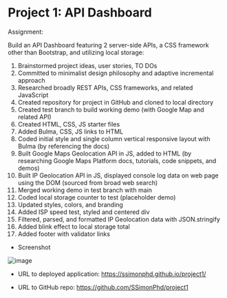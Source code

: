 # Project 1: API Dashboard

Assignment:

Build an API Dashboard featuring 2 server-side APIs, a CSS framework other than Bootstrap, and utilizing local storage:

1. 	Brainstormed project ideas, user stories, TO DOs
1.  Committed to minimalist design philosophy and adaptive incremental approach 
1.  Researched broadly REST APIs, CSS frameworks, and related JavaScript 
1.  Created repository for project in GitHub and cloned to local directory
1.  Created test branch to build working demo (with Google Map and related API)
1.  Created HTML, CSS, JS starter files
1.  Added Bulma, CSS, JS links to HTML
1.  Coded initial style and single column vertical responsive layout with Bulma (by referencing the docs)
1.  Built Google Maps Geolocation API in JS, added to HTML (by researching Google Maps Platform docs, tutorials, code snippets, and demos)
1.  Built IP Geolocation API in JS, displayed console log data on web page using the DOM (sourced from broad web search)
1.  Merged working demo in test branch with main
1.  Coded local storage counter to test (placeholder demo)
1.  Updated styles, colors, and branding
1.  Added ISP speed test, styled and centered div
1.  Filtered, parsed, and formatted IP Geolocation data with JSON.stringify
1.  Added blink effect to local storage total
1.  Added footer with validator links

- Screenshot

![image](https://user-images.githubusercontent.com/60651145/190836847-77407db8-5036-4f61-a9e7-84ae1ea36670.png)

- URL to deployed application:
https://ssimonphd.github.io/project1/

- URL to GitHub repo:
https://github.com/SSimonPhd/project1